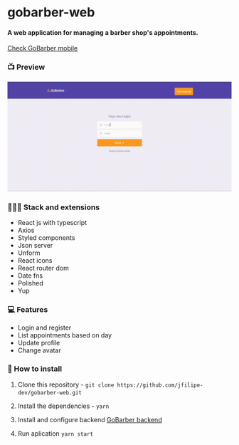 # gobarber-web
#### A web application for managing a barber shop's appointments.

<a href="https://github.com/jfilipe-dev/gobarber-mobile">Check GoBarber mobile</a>

### 📺 Preview
<img src="https://github.com/jfilipe-dev/previews/blob/master/gobarber-web.gif?raw=true" width="720">


### 👨🏻‍💻 Stack and extensions
- React js with typescript
- Axios
- Styled components
- Json server
- Unform
- React icons
- React router dom
- Date fns
- Polished
- Yup

### 💻 Features
- Login and register
- List appointments based on day
- Update profile
- Change avatar

### 💾 How to install
1. Clone this repository - 
`git clone https://github.com/jfilipe-dev/gobarber-web.git`

2. Install the dependencies - 
`yarn`

3. Install and configure backend
<a href="https://github.com/jfilipe-dev/gobarber-backend">GoBarber backend</a>

4. Run aplication
`yarn start`
